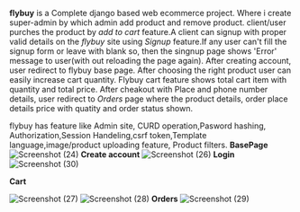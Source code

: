 **flybuy** is a Complete django based web ecommerce project. Where i create super-admin by which admin add product and remove product.
client/user purches the product by *add to cart* feature.A client can signup with proper valid details on the *flybuy* site using 
*Signup* feature.If any user can't fill the signup form or leave with blank so, then the singnup page shows 'Error' message to user(with out reloading the page again).
After creating account, user redirect to flybuy base page. After choosing the right product user can easily increase cart quantity.
Flybuy cart feature shows total cart item with quantity and total price. After cheakout with Place and phone number details, user redirect to
*Orders* page where the product details, order place details price with quatity and order status shown.

flybuy has feature like Admin site, CURD operation,Pasword hashing, Authorization,Session Handeling,csrf token,Template language,image/product uploading feature,
Product filters.
                                            **BasePage**
![Screenshot (24)](https://user-images.githubusercontent.com/74512597/125514717-a6fee1b9-030a-45e9-ac58-b8cb46da9a6e.png)
                                            **Create account**
![Screenshot (26)](https://user-images.githubusercontent.com/74512597/125515010-505912de-5f61-450d-abe7-cfcef68ae6c7.png)
                                            **Login**
![Screenshot (30)](https://user-images.githubusercontent.com/74512597/125515591-686fa059-8a64-4829-9e1b-3c26d1d20df2.png)

  **Cart**

![Screenshot (27)](https://user-images.githubusercontent.com/74512597/125514996-ab4b7b97-04cc-40c5-aead-7036ef98aed5.png)
![Screenshot (28)](https://user-images.githubusercontent.com/74512597/125515004-aabf318f-7fc5-4163-8200-dadb481d0ea1.png)
                                            **Orders**
![Screenshot (29)](https://user-images.githubusercontent.com/74512597/125515007-c699b0ae-1321-4ad0-8b4c-1a28571fbc28.png)
